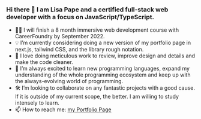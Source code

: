 ### Hi there 👋 I am Lisa Pape and a certified full-stack web developer with a focus on JavaScript/TypeScript.

- 👩‍🎓 I will finish a 8 month immersive web development course with CareerFoundry by September 2022.
- 💡 I’m currently considering doing a new version of my portfolio page in next.js, tailwind CSS, and the library rough notation.
- 💟 I love doing meticulous work to review, improve design and details and make the code cleaner.
- 👀 I’m always excited to learn new programming languages, expand my understanding of the whole programming ecosystem and keep up with the always-evolving world of programming.
- 🛠️ I’m looking to collaborate on any fantastic projects with a good cause. If it is outside of my current scope, the better. I am willing to study intensely to learn.
-  📫 How to reach me: [my Portfolio Page](https://lisapmunich.github.io/Portfolio-Website/contact.html)
